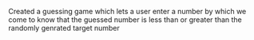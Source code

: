 Created a guessing game which lets a user enter a number by which we come to know that the guessed number is less than or greater than the randomly genrated target number

